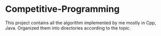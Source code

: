 # Competitive-Programming
This project contains all the algorithm implemented by me mostly in Cpp, Java.
Organized them into directories according to the topic.

